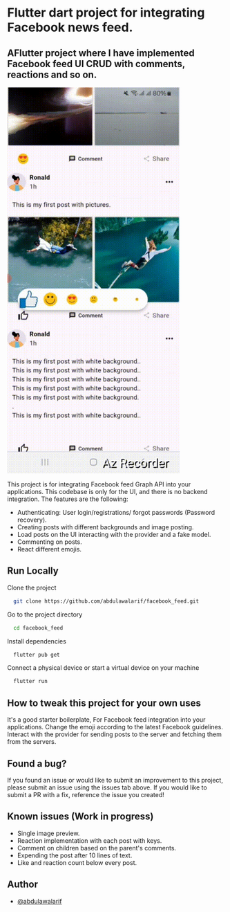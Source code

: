 # Flutter dart project for integrating Facebook news feed.

## AFlutter project where I have implemented Facebook feed UI CRUD with comments, reactions and so on.



![Login and reaction](<one.gif>) 

This project is for integrating Facebook feed Graph API into your applications.  This codebase is only for the UI, and there is no backend integration. The features are the following:

* Authenticating: User login/registrations/ forgot passwords (Password recovery).
* Creating posts with different backgrounds and image posting.
* Load posts on the UI interacting with the provider and a fake model.
* Commenting on posts.
* React different emojis.


## Run Locally

Clone the project

```bash
  git clone https://github.com/abdulawalarif/facebook_feed.git
```

Go to the project directory

```bash
  cd facebook_feed
```

Install dependencies

```bash
  flutter pub get
```

Connect a physical device or start a virtual device on your machine

```bash
  flutter run
```


## How to tweak this project for your own uses

It's a good starter boilerplate, For Facebook feed integration into your applications. Change the emoji according to the latest Facebook guidelines.
Interact with the provider for sending posts to the server and fetching them from the servers.

## Found a bug?

If you found an issue or would like to submit an improvement to this project,
please submit an issue using the issues tab above. If you would like to submit a PR with a fix, reference the issue you created!


## Known issues (Work in progress)
*  Single image preview.
*  Reaction implementation with each post with keys.
*  Comment on children based on the parent's comments.
*  Expending the post after 10 lines of text.
*  Like and reaction count below every post.



## Author

- [@abdulawalarif](https://github.com/abdulawalarif)
